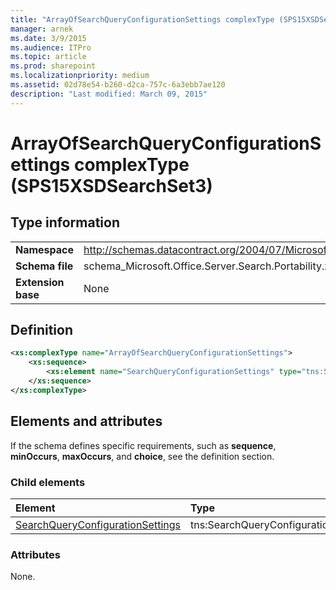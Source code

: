 ```yaml
---
title: "ArrayOfSearchQueryConfigurationSettings complexType (SPS15XSDSearchSet3)"
manager: arnek
ms.date: 3/9/2015
ms.audience: ITPro
ms.topic: article
ms.prod: sharepoint
ms.localizationpriority: medium
ms.assetid: 02d78e54-b260-d2ca-757c-6a3ebb7ae120
description: "Last modified: March 09, 2015"
---
```


# ArrayOfSearchQueryConfigurationSettings complexType (SPS15XSDSearchSet3)

## Type information

|||
|:-----|:-----|
|**Namespace** <br/> |http://schemas.datacontract.org/2004/07/Microsoft.Office.Server.Search.Portability  <br/> |
|**Schema file** <br/> |schema_Microsoft.Office.Server.Search.Portability.xsd  <br/> |
|**Extension base** <br/> |None  <br/> |
   
## Definition

```XML
<xs:complexType name="ArrayOfSearchQueryConfigurationSettings">
    <xs:sequence>
        <xs:element name="SearchQueryConfigurationSettings" type="tns:SearchQueryConfigurationSettings" minOccurs="0" maxOccurs="unbounded"></xs:element>
    </xs:sequence>
</xs:complexType>

```

## Elements and attributes

If the schema defines specific requirements, such as **sequence**, **minOccurs**, **maxOccurs**, and **choice**, see the definition section. 
  
### Child elements

|**Element**|**Type**|**Description**|
|:-----|:-----|:-----|
|[SearchQueryConfigurationSettings](searchqueryconfigurationsettings-element-arrayofsearchqueryconfigurationsettings.md) <br/> |tns:SearchQueryConfigurationSettings  <br/> ||
   
### Attributes

None.
  

